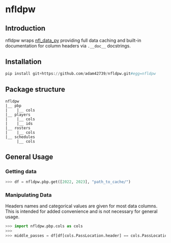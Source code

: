 # nfldpw

## Introduction

nfldpw wraps [nfl_data_py](https://github.com/nflverse/nfl_data_py) providing full data caching and built-in documentation for column headers via `.__doc__` docstrings.

## Installation

```python
pip install git+https://github.com/adam42739/nfldpw.git#egg=nfldpw
```

## Package structure

```
nfldpw
|__ pbp
|    |__ cols
|__ players
|    |__ cols
|    |__ ids
|__ rosters
|    |__ cols
|__ schedules
     |__ cols
```

## General Usage

### Getting data

```python
>>> df = nfldpw.pbp.get([2022, 2023], "path_to_cache/")
```

### Manipulating Data

Headers names and categorical values are given for most data columns. This is intended for added convenience and is not necessary for general usage.

```python
>>> import nfldpw.pbp.cols as cols
>>>
>>> middle_passes = df[df[cols.PassLocation.header] == cols.PassLocation.MIDDLE]
```
